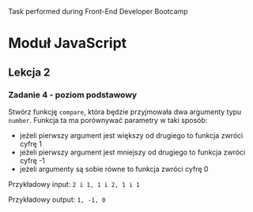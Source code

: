 Task performed during Front-End Developer Bootcamp

# Moduł JavaScript

## Lekcja 2

### Zadanie 4 - poziom podstawowy

Stwórz funkcję `compare`, która będzie przyjmowała dwa argumenty typu `number`. Funkcja ta ma porównywać parametry w taki sposób:

- jeżeli pierwszy argument jest większy od drugiego to funkcja zwróci cyfrę 1
- jeżeli pierwszy argument jest mniejszy od drugiego to funkcja zwróci cyfrę -1
- jeżeli argumenty są sobie równe to funkcja zwróci cyfrę 0

Przykładowy input:
`2 i 1, 1 i 2, 1 i 1`

Przykładowy output:
`1, -1, 0`
